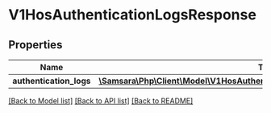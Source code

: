 # V1HosAuthenticationLogsResponse

## Properties
Name | Type | Description | Notes
------------ | ------------- | ------------- | -------------
**authentication_logs** | [**\Samsara\Php\Client\Model\V1HosAuthenticationLogsResponseAuthenticationLogs[]**](V1HosAuthenticationLogsResponseAuthenticationLogs.md) |  | [optional] 

[[Back to Model list]](../README.md#documentation-for-models) [[Back to API list]](../README.md#documentation-for-api-endpoints) [[Back to README]](../README.md)


